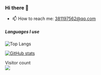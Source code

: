 ### Hi there 👋

- 📫 How to reach me: 381197562@qq.com

##### Languages I use

[//]: # (![Java]&#40;https://img.shields.io/badge/java-000000?style=flat&logo=Java&#41;)

[//]: # (![Python]&#40;https://img.shields.io/badge/-Python-000000?style=flat&logo=python&#41;)
![Top Langs](https://github-readme-stats.vercel.app/api/top-langs/?username=wellzhi&hide_progress=true&theme=onedark)


[![GitHub stats](https://github-readme-stats.vercel.app/api?username=wellzhi&show_icons=true&theme=onedark)]()

<p align="left"> 
  Visitor count<br>
  <img src="https://profile-counter.glitch.me/wellzhi/count.svg" />
</p>

[//]: # (##### Star History)

[//]: # ()
[//]: # (![Star History Chart]&#40;https://api.star-history.com/svg?repos=wellzhi/springboot-flowable,wellzhi/springboot-activiti&type=Date&#41;)

